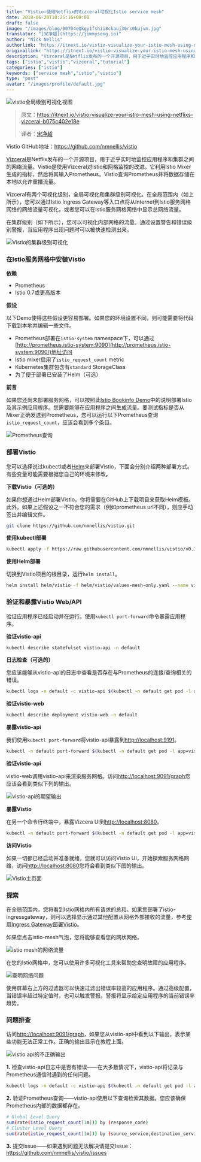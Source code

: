 ```yaml
---
title: "Vistio—使用Netflix的Vizceral可视化Istio service mesh"
date: 2018-06-20T10:25:16+08:00
draft: false
image: "/images/blog/00704eQkgy1fshii8ckauj30rs0kujvm.jpg"
translator: "[宋净超](https://jimmysong.io)"
author: "Nick Nellis"
authorlink: "https://itnext.io/vistio-visualize-your-istio-mesh-using-netflixs-vizceral-b075c402e18e"
originallink: "https://itnext.io/vistio-visualize-your-istio-mesh-using-netflixs-vizceral-b075c402e18e"
description: "Vizceral是Netflix发布的一个开源项目，用于近乎实时地监控应用程序和集群之间的网络流量。Vistio是使用Vizceral对Istio和网格监控的改进。本文是使用Vistio对Istio mesh做流量可视化的教程。"
tags: ["istio","vistio","vizceral","tutorial"]
categories: ["istio"]
keywords: ["service mesh","istio","vistio"]
type: "post"
avatar: "/images/profile/default.jpg"
---
```


![vistio全局级别可视化视图](00704eQkgy1fshfooas1oj318g0wrq9y.jpg)

> 原文：https://itnext.io/vistio-visualize-your-istio-mesh-using-netflixs-vizceral-b075c402e18e
>
> 译者：[宋净超](https://jimmysong.io)

Vistio GitHub地址：https://github.com/nmnellis/vistio

[Vizceral](https://github.com/Netflix/vizceral)是Netflix发布的一个开源项目，用于近乎实时地监控应用程序和集群之间的网络流量。Vistio是使用Vizceral对Istio和网格监控的改进。它利用Istio Mixer生成的指标，然后将其输入Prometheus。Vistio查询Prometheus并将数据存储在本地以允许重播流量。

Vizceral有两个可视化级别，全局可视化和集群级别可视化。在全局范围内（如上所示），您可以通过Istio Ingress Gateway等入口点将从Internet到Istio服务网格网络的网络流量可视化，或者您可以在Istio服务网格网络中显示总网络流量。

在集群级别（如下所示），您可以可视化内部网格的流量。通过设置警告和错误级别警报，当应用程序出现问题时可以被快速检测出来。

![Vistio的集群级别可视化](00704eQkgy1fshft5oxlwj318g0pe0wp.jpg)

### 在Istio服务网格中安装Vistio

**依赖**

- Prometheus
- Istio 0.7或更高版本

**假设**

以下Demo使得这些假设更容易部署。如果您的环境设置不同，则可能需要将代码下载到本地并编辑一些文件。

- Prometheus部署在`istio-system` namespace下，可以通过[http://prometheus.istio-system:9090](http://prometheus.istio-system:9090/)地址访问
- Istio mixer启用了`istio_request_count` metric
- Kubernetes集群包含有`standard` StorageClass
- 为了便于部署已安装了Helm（可选）

**前言**

如果您还尚未部署服务网格，可以按照此[Istio Bookinfo Demo](https://istio.io/docs/guides/bookinfo/)中的说明部署Istio及其示例应用程序。您需要能够在应用程序之间生成流量。要测试指标是否从Mixer正确发送到Prometheus，您可以运行以下Prometheus查询`istio_request_count`，应该会看到多个条目。

![Prometheus查询](00704eQkgy1fshg0vw25ij318g0jzqjq.jpg)

### 部署Vistio

您可以选择说过kubectl或者[Helm](https://github.com/kubernetes/helm)来部署Vistio，下面会分别介绍两种部署方式。有些变量可能需要根据您自己的环境来修改。

**下载Vistio（可选的）**

如果你想通过Helm部署Vistio，你将需要在GitHub上下载项目来获取Helm模板。此外，如果上述假设之一不符合您的需求（例如prometheus url不同），则应手动签出并编辑文件。

```bash
git clone https://github.com/nmnellis/vistio.git
```

**使用kubectl部署**

```bash
kubectl apply -f https://raw.githubusercontent.com/nmnellis/vistio/v0.1.2/vistio-mesh-only.yaml -n default
```

**使用Helm部署**

切换到Vistio项目的根目录，运行`helm install`。

```bash
helm install helm/vistio -f helm/vistio/values-mesh-only.yaml --name vistio --namespace default
```

### 验证和暴露Vistio Web/API

验证应用程序已经启动并在运行。使用`kubectl port-forward`命令暴露应用程序。

**验证vistio-api**

```bash
kubectl describe statefulset vistio-api -n default
```

**日志检查（可选的）**

您应该能够从vistio-api的日志中查看是否存在与Prometheus的连接/查询相关的错误。

```bash
kubectl logs -n default -c vistio-api $(kubectl -n default get pod -l app=vistio-api -o jsonpath='{.items[0].metadata.name}')
```

**验证vistio-web**

```bash
kubectl describe deployment vistio-web -n default
```

**暴露vistio-api**

我们使用`kubectl port-forward`将vistio-api暴露到<http://localhost:9191>。

```bash
kubectl -n default port-forward $(kubectl -n default get pod -l app=vistio-api -o jsonpath='{.items[0].metadata.name}') 9091:9091 &
```

**验证vistio-api**

vistio-web调用vistio-api来渲染服务网格。访问<http://localhost:9091/graph>您应该会看到类似下列的输出。

![vistio-api的期望输出](00704eQkgy1fshi61t04oj310q17c0y1.jpg)

**暴露Vistio**

在另一个命令行终端中，暴露Vizcera UI到<http://localhost:8080>。

```bash
kubectl -n default port-forward $(kubectl -n default get pod -l app=vistio-web -o jsonpath='{.items[0].metadata.name}') 8080:8080 &
```

**访问Vistio**

如果一切都已经启动并准备就绪，您就可以访问Vistio UI，开始探索服务网格网络，访问<http://localhost:8080>您将会看到类似下图的输出。

![Vistio主页面](00704eQkgy1fshi98duzgj318g0l2406.jpg)

### 探索

在全局范围内，您将看到Istio网格内所有请求的总和。如果您部署了istio-ingressgateway，则可以选择显示通过其他配置从网格外部接收的流量，参考[使用Ingress Gateway部署Vistio](https://github.com/nmnellis/vistio#deploy-vistio-with-istio-ingress-gateway-helm)。

如果您点击istio-mesh气泡，您将能够查看您的网状网络。

![istio mesh的网络流量](00704eQkgy1fshibdwcj3j318g0p8th1.jpg)

在您的Istio网格中，您可以使用许多可视化工具来帮助您查明故障的应用程序。

![查明网络问题](00704eQkgy1fshicc7or1j318g0p8ahr.jpg)

使用屏幕右上方的过滤器可以快速过滤出错误率较高的应用程序。通过高级配置，当错误率超过特定值时，也可以触发警报。警报将显示给定应用程序的当前错误率趋势。

### 问题排查

访问<http://localhost:9091/graph>，如果您从vistio-api中看到以下输出，表示某些功能无法正常工作。正确的输出显示在教程上面。

![vistio api的不正确输出](00704eQkgy1fshie7wxkyj30ks0f4myd.jpg)

**1.**  检查vistio-api日志中是否有错误——在大多数情况下，vistio-api将记录与Prometheus通信时遇到的任何问题。

```bash
kubectl logs -n default -c vistio-api $(kubectl -n default get pod -l app=vistio-api -o jsonpath='{.items[0].metadata.name}')
```
**2.** 验证Prometheus查询——vistio-api使用以下查询检索其数据。您应该确保Prometheus内部的数据都存在。

```bash
# Global Level Query
sum(rate(istio_request_count[1m])) by (response_code)
# Cluster Level Query
sum(rate(istio_request_count[1m])) by (source_service,destination_service,response_code)
```
**3.** 提交Issue——如果遇到问题无法解决请提交Issue：<https://github.com/nmnellis/vistio/issues>

